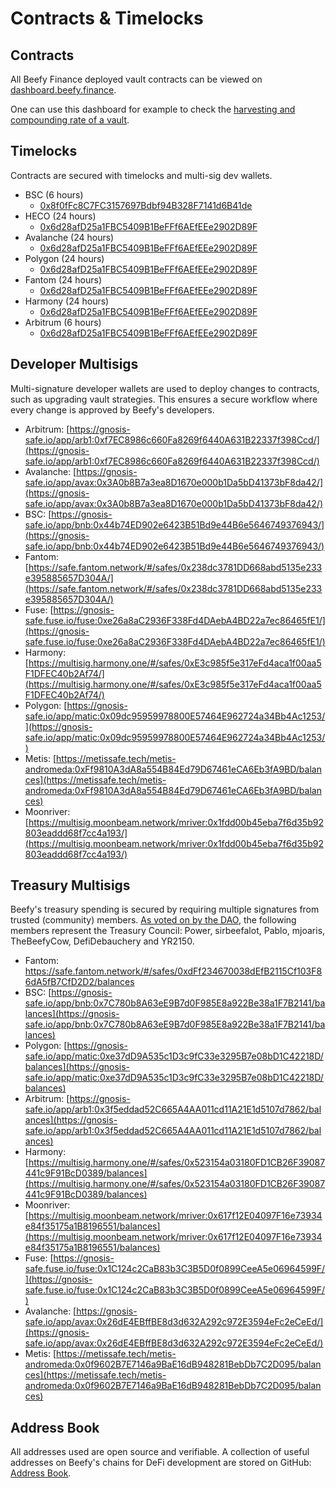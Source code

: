 # Contracts & Timelocks

## Contracts

All Beefy Finance deployed vault contracts can be viewed on [dashboard.beefy.finance](https://dashboard.beefy.finance).

One can use this dashboard for example to check the [harvesting and compounding rate of a vault](../faq/how-to-guides/how-to-check-harvesting-compounding-rate.md).

## Timelocks

Contracts are secured with timelocks and multi-sig dev wallets.

* BSC (6 hours)
  * [0x8f0fFc8C7FC3157697Bdbf94B328F7141d6B41de](https://bscscan.com/address/0x8f0ffc8c7fc3157697bdbf94b328f7141d6b41de)
* HECO (24 hours)
  * [0x6d28afD25a1FBC5409B1BeFFf6AEfEEe2902D89F](https://hecoinfo.com/address/0x6d28afd25a1fbc5409b1befff6aefeee2902d89f)
* Avalanche (24 hours)
  * [0x6d28afD25a1FBC5409B1BeFFf6AEfEEe2902D89F](https://cchain.explorer.avax.network/address/0x6d28afD25a1FBC5409B1BeFFf6AEfEEe2902D89F/contracts)
* Polygon (24 hours)
  * [0x6d28afD25a1FBC5409B1BeFFf6AEfEEe2902D89F](https://polygonscan.com/address/0x6d28afd25a1fbc5409b1befff6aefeee2902d89f)
* Fantom (24 hours)
  * [0x6d28afD25a1FBC5409B1BeFFf6AEfEEe2902D89F](https://ftmscan.com/address/0x6d28afd25a1fbc5409b1befff6aefeee2902d89f)&#x20;
* Harmony (24 hours)
  * [0x6d28afD25a1FBC5409B1BeFFf6AEfEEe2902D89F](https://explorer.harmony.one/address/0x6d28afd25a1fbc5409b1befff6aefeee2902d89f?activeTab=0)
* Arbitrum (6 hours)
  * [0x6d28afD25a1FBC5409B1BeFFf6AEfEEe2902D89F](https://arbiscan.io/address/0x6d28afD25a1FBC5409B1BeFFf6AEfEEe2902D89F)

## Developer Multisigs

Multi-signature developer wallets are used to deploy changes to contracts, such as upgrading vault strategies. This ensures a secure workflow where every change is approved by Beefy's developers.

* Arbitrum: [https://gnosis-safe.io/app/arb1:0xf7EC8986c660Fa8269f6440A631B22337f398Ccd/](https://gnosis-safe.io/app/arb1:0xf7EC8986c660Fa8269f6440A631B22337f398Ccd/)
* Avalanche: [https://gnosis-safe.io/app/avax:0x3A0b8B7a3ea8D1670e000b1Da5bD41373bF8da42/](https://gnosis-safe.io/app/avax:0x3A0b8B7a3ea8D1670e000b1Da5bD41373bF8da42/)
* BSC: [https://gnosis-safe.io/app/bnb:0x44b74ED902e6423B51Bd9e44B6e5646749376943/](https://gnosis-safe.io/app/bnb:0x44b74ED902e6423B51Bd9e44B6e5646749376943/)
* Fantom: [https://safe.fantom.network/#/safes/0x238dc3781DD668abd5135e233e395885657D304A/](https://safe.fantom.network/#/safes/0x238dc3781DD668abd5135e233e395885657D304A/)
* Fuse: [https://gnosis-safe.fuse.io/fuse:0xe26a8aC2936F338Fd4DAebA4BD22a7ec86465fE1/](https://gnosis-safe.fuse.io/fuse:0xe26a8aC2936F338Fd4DAebA4BD22a7ec86465fE1/)
* Harmony: [https://multisig.harmony.one/#/safes/0xE3c985f5e317eFd4aca1f00aa5F1DFEC40b2Af74/](https://multisig.harmony.one/#/safes/0xE3c985f5e317eFd4aca1f00aa5F1DFEC40b2Af74/)
* Polygon: [https://gnosis-safe.io/app/matic:0x09dc95959978800E57464E962724a34Bb4Ac1253/](https://gnosis-safe.io/app/matic:0x09dc95959978800E57464E962724a34Bb4Ac1253/)
* Metis: [https://metissafe.tech/metis-andromeda:0xFf9810A3dA8a554B84Ed79D67461eCA6Eb3fA9BD/balances](https://metissafe.tech/metis-andromeda:0xFf9810A3dA8a554B84Ed79D67461eCA6Eb3fA9BD/balances)
* Moonriver: [https://multisig.moonbeam.network/mriver:0x1fdd00b45eba7f6d35b92803eaddd68f7cc4a193/](https://multisig.moonbeam.network/mriver:0x1fdd00b45eba7f6d35b92803eaddd68f7cc4a193/)

## Treasury Multisigs

Beefy's treasury spending is secured by requiring multiple signatures from trusted (community) members. [As voted on by the DAO](https://vote-archive.beefy.finance/#/beefy/proposal/QmR5mzwjs46b3YRYWtc12CqqxF6r7VfpPd6ZfiRXnR69go), the following members represent the Treasury Council: Power, sirbeefalot, Pablo, mjoaris, TheBeefyCow, DefiDebauchery and YR2150.

* Fantom: [https://safe.fantom.network/#/safes/0xdFf234670038dEfB2115Cf103F86dA5fB7CfD2D2/balances  ](https://safe.fantom.network/#/safes/0xdFf234670038dEfB2115Cf103F86dA5fB7CfD2D2/balances)
* BSC: [https://gnosis-safe.io/app/bnb:0x7C780b8A63eE9B7d0F985E8a922Be38a1F7B2141/balances](https://gnosis-safe.io/app/bnb:0x7C780b8A63eE9B7d0F985E8a922Be38a1F7B2141/balances)
* Polygon: [https://gnosis-safe.io/app/matic:0xe37dD9A535c1D3c9fC33e3295B7e08bD1C42218D/balances](https://gnosis-safe.io/app/matic:0xe37dD9A535c1D3c9fC33e3295B7e08bD1C42218D/balances)
* Arbitrum: [https://gnosis-safe.io/app/arb1:0x3f5eddad52C665A4AA011cd11A21E1d5107d7862/balances](https://gnosis-safe.io/app/arb1:0x3f5eddad52C665A4AA011cd11A21E1d5107d7862/balances)
* Harmony: [https://multisig.harmony.one/#/safes/0x523154a03180FD1CB26F39087441c9F91BcD0389/balances](https://multisig.harmony.one/#/safes/0x523154a03180FD1CB26F39087441c9F91BcD0389/balances)
* Moonriver: [https://multisig.moonbeam.network/mriver:0x617f12E04097F16e73934e84f35175a1B8196551/balances](https://multisig.moonbeam.network/mriver:0x617f12E04097F16e73934e84f35175a1B8196551/balances)
* Fuse: [https://gnosis-safe.fuse.io/fuse:0x1C124c2CaB83b3C3B5D0f0899CeeA5e06964599F/](https://gnosis-safe.fuse.io/fuse:0x1C124c2CaB83b3C3B5D0f0899CeeA5e06964599F/)
* Avalanche: [https://gnosis-safe.io/app/avax:0x26dE4EBffBE8d3d632A292c972E3594eFc2eCeEd/](https://gnosis-safe.io/app/avax:0x26dE4EBffBE8d3d632A292c972E3594eFc2eCeEd/)
* Metis: [https://metissafe.tech/metis-andromeda:0x0f9602B7E7146a9BaE16dB948281BebDb7C2D095/balances](https://metissafe.tech/metis-andromeda:0x0f9602B7E7146a9BaE16dB948281BebDb7C2D095/balances)

## Address Book

All addresses used are open source and verifiable. A collection of useful addresses on Beefy's chains for DeFi development are stored on GitHub: [Address Book](https://github.com/beefyfinance/beefy-api/tree/master/packages/address-book).
